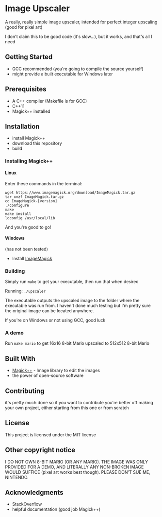 # Image Upscaler

A really, really simple image upscaler, intended for perfect integer upscaling (good for pixel art)

I don't claim this to be good code (it's slow...), but it works, and that's all I need

## Getting Started

* GCC recommended (you're going to compile the source yourself)
* might provide a built executable for Windows later

## Prerequisites

* A C++ compiler (Makefile is for GCC)
* C++11
* Magick++ installed

## Installation

* install Magick++
* download this repository
* build

### Installing Magick++

#### Linux

Enter these commands in the terminal:

```
wget https://www.imagemagick.org/download/ImageMagick.tar.gz
tar xvzf ImageMagick.tar.gz
cd ImageMagick-[version]
./configure
make
make install
ldconfig /usr/local/lib
```

And you're good to go!

#### Windows

(has not been tested)

* Install [ImageMagick](https://imagemagick.org/script/download.php)

### Building

Simply run `make` to get your executable, then run that when desired

Running: `./upscaler`

The executable outputs the upscaled image to the folder where the executable was run from. I haven't done much testing but I'm pretty sure the original image can be located anywhere.

If you're on Windows or not using GCC, good luck

### A demo

Run `make mario` to get 16x16 8-bit Mario upscaled to 512x512 8-bit Mario

## Built With

* [Magick++](http://www.graphicsmagick.org/Magick++/) - Image library to edit the images
* the power of open-source software

## Contributing

it's pretty much done so if you want to contribute you're better off making your own project, either starting from this one or from scratch

## License

This project is licensed under the MIT license

## Other copyright notice

I DO NOT OWN 8-BIT MARIO (OR ANY MARIO). THE IMAGE WAS ONLY PROVIDED FOR A DEMO, AND LITERALLY ANY NON-BROKEN IMAGE WOULD SUFFICE (pixel art works best though). PLEASE DON'T SUE ME, NINTENDO.

## Acknowledgments

* StackOverflow
* helpful documentation (good job Magick++)
